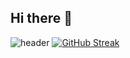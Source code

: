 ## Hi there 👋
![header](https://capsule-render.vercel.app/api?type=waving&text=Wassuppp!!!)
[![GitHub Streak](https://streak-stats.demolab.com?user=biplavdotcom&theme=holi-theme&hide_border=true&mode=weekly)](https://git.io/streak-stats)

